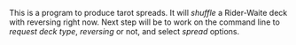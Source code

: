 This is a program to produce tarot spreads.  It will _shuffle_ a Rider-Waite
deck with reversing right now.  Next step will be to work on the command
line to _request deck type_, _reversing_ or not, and select _spread_ options.
